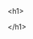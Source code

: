<div class="fondo-primary">
                <div class="greeting-div">
                    <!-- Tag -->
                    <span class="greeting letra-secondary">&lt;<span class="greeting letra-highlight">h1</span>&gt;</span>
                    <!-- Mensaje -->
                    <div class="greeting-grid">
                        <div>
                            <p id="greeting" class="greeting cursor letra-primary p-0 m-0"></p>
                        </div>
                    </div>
                    <!-- Tag -->
                    <span class="greeting letra-secondary">&lt;/<span class="greeting letra-highlight">h1</span>&gt;</span>
                </div>
            </div>

<!--
**lfbenav/lfbenav** is a ✨ _special_ ✨ repository because its `README.md` (this file) appears on your GitHub profile.

Here are some ideas to get you started:

- 🔭 I’m currently working on ...
- 🌱 I’m currently learning ...
- 👯 I’m looking to collaborate on ...
- 🤔 I’m looking for help with ...
- 💬 Ask me about ...
- 📫 How to reach me: ...
- 😄 Pronouns: ...
- ⚡ Fun fact: ...
-->
